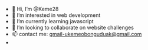 - 👋 Hi, I’m @Keme28
- 👀 I’m interested in web development
- 🌱 I’m currently learning javascript
- 💞️ I’m looking to collaborate on website challenges
- 📫 contact me: gmail-ukemeobonguduak@gmail.com
-                

<!---
Keme28/Keme28 is a ✨ special ✨ repository because its `README.md` (this file) appears on your GitHub profile.
You can click the Preview link to take a look at your changes.
--->

